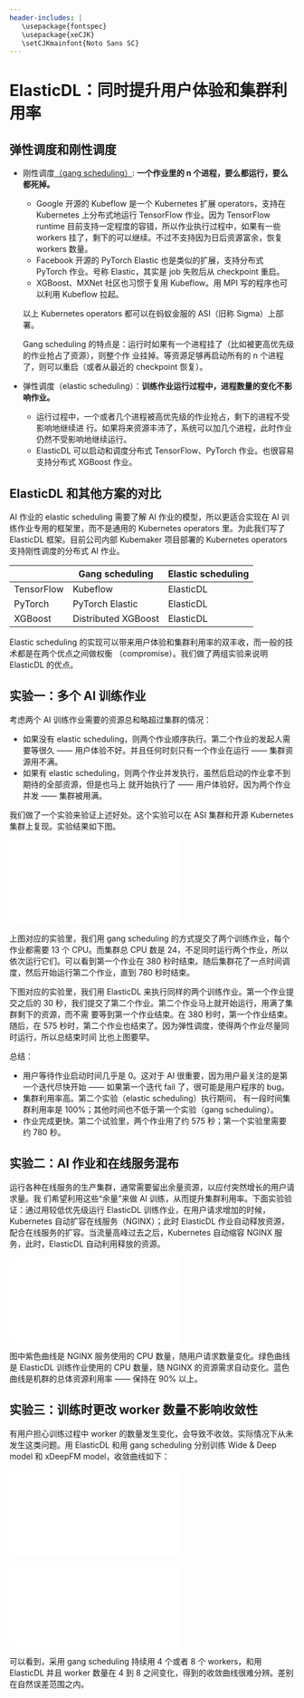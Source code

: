 ```yaml
---
header-includes: |
   \usepackage{fontspec}
   \usepackage{xeCJK}
   \setCJKmainfont{Noto Sans SC}
---
```


# ElasticDL：同时提升用户体验和集群利用率

## 弹性调度和刚性调度

- 刚性调度[（gang scheduling）](https://en.wikipedia.org/wiki/Gang_scheduling):
**一个作业里的 n 个进程，要么都运行，要么都死掉。**

  - Google 开源的 Kubeflow 是一个 Kubernetes 扩展 operators，支持在 Kubernetes
上分布式地运行 TensorFlow 作业。因为 TensorFlow runtime
目前支持一定程度的容错，所以作业执行过程中，如果有一些 workers
挂了，剩下的可以继续。不过不支持因为日后资源富余，恢复 workers 数量。
  - Facebook 开源的 PyTorch Elastic 也是类似的扩展，支持分布式 PyTorch
作业。号称 Elastic，其实是 job 失败后从 checkpoint 重启。
  - XGBoost、MXNet 社区也习惯于复用 Kubeflow。用 MPI 写的程序也可以利用
Kubeflow 拉起。

  以上 Kubernetes operators 都可以在蚂蚁金服的 ASI（旧称 Sigma）上部署。

  Gang scheduling
的特点是：运行时如果有一个进程挂了（比如被更高优先级的作业抢占了资源），则整个作
业挂掉。等资源足够再启动所有的 n 个进程了，则可以重启（或者从最近的 checkpoint
恢复）。

- 弹性调度（elastic
scheduling）：**训练作业运行过程中，进程数量的变化不影响作业。**

  - 运行过程中，一个或者几个进程被高优先级的作业抢占，剩下的进程不受影响地继续进
    行。如果将来资源丰沛了，系统可以加几个进程，此时作业仍然不受影响地继续运行。
  - ElasticDL 可以启动和调度分布式 TensorFlow、PyTorch 作业。也很容易支持分布式
    XGBoost 作业。

## ElasticDL 和其他方案的对比

AI 作业的 elastic scheduling 需要了解 AI 作业的模型，所以更适合实现在 AI
训练作业专用的框架里，而不是通用的 Kubernetes operators 里。为此我们写了
ElasticDL 框架。目前公司内部 Kubemaker 项目部署的 Kubernetes operators
支持刚性调度的分布式 AI 作业。

|             | Gang scheduling | Elastic scheduling |
|-------------|-----------------|--------------------|
| TensorFlow  | Kubeflow        | ElasticDL          |
| PyTorch     | PyTorch Elastic | ElasticDL          |
| XGBoost     | Distributed XGBoost | ElasticDL      |

Elastic scheduling
的实现可以带来用户体验和集群利用率的双丰收，而一般的技术都是在两个优点之间做权衡
（compromise）。我们做了两组实验来说明 ElasticDL 的优点。

## 实验一：多个 AI 训练作业

考虑两个 AI 训练作业需要的资源总和略超过集群的情况：

- 如果没有 elastic scheduling，则两个作业顺序执行。第二个作业的发起人需要等很久
—— 用户体验不好。并且任何时刻只有一个作业在运行 —— 集群资源用不满。
- 如果有 elastic
scheduling，则两个作业并发执行，虽然后启动的作业拿不到期待的全部资源，但是也马上
就开始执行了 —— 用户体验好。因为两个作业并发 —— 集群被用满。

我们做了一个实验来验证上述好处。这个实验可以在 ASI 集群和开源 Kubernetes
集群上复现。实验结果如下图。

![overlap jobs](./data/1.pdf)

上图对应的实验里，我们用 gang scheduling
的方式提交了两个训练作业，每个作业都需要 13 个 CPU。而集群总 CPU 数是
24，不足同时运行两个作业，所以依次运行它们。可以看到第一个作业在 380
秒时结束。随后集群花了一点时间调度，然后开始运行第二个作业，直到 780 秒时结束。

下图对应的实验里，我们用 ElasticDL
来执行同样的两个训练作业。第一个作业提交之后的 30
秒，我们提交了第二个作业。第二个作业马上就开始运行，用满了集群剩下的资源，而不需
要等到第一个作业结束。在 380 秒时，第一个作业结束。随后，在 575
秒时，第二个作业也结束了。因为弹性调度，使得两个作业尽量同时运行，所以总结束时间
比也上图要早。

总结：

- 用户等待作业启动时间几乎是 0。这对于 AI
很重要，因为用户最关注的是第一个迭代尽快开始 —— 如果第一个迭代 fail
了，很可能是用户程序的 bug。
- 集群利用率高。第二个实验（elastic scheduling）执行期间，
有一段时间集群利用率是 100%；其他时间也不低于第一个实验（gang scheduling）。
- 作业完成更快。第二个试验里，两个作业用了约 575 秒；第一个实验里需要约 780
秒。

## 实验二：AI 作业和在线服务混布

运行各种在线服务的生产集群，通常需要留出余量资源，以应付突然增长的用户请求量。我
们希望利用这些“余量”来做 AI
训练，从而提升集群利用率。下面实验验证：通过用较低优先级运行 ElasticDL
训练作业，在用户请求增加的时候，Kubernetes 自动扩容在线服务（NGINX）；此时
ElasticDL 作业自动释放资源，配合在线服务的扩容。当流量高峰过去之后，Kubernetes
自动缩容 NGINX 服务，此时，ElasticDL 自动利用释放的资源。

![auto react](./data/2.pdf)

图中紫色曲线是 NGINX 服务使用的 CPU 数量，随用户请求数量变化。绿色曲线是
ElasticDL 训练作业使用的 CPU 数量，随 NGINX
的资源需求自动变化。蓝色曲线是机群的总体资源利用率 —— 保持在 90% 以上。

## 实验三：训练时更改 worker 数量不影响收敛性

有用户担心训练过程中 worker
的数量发生变化，会导致不收敛。实际情况下从未发生这类问题。用 ElasticDL 和用
gang scheduling 分别训练 Wide & Deep model 和 xDeepFM model，收敛曲线如下：

![wide-n-deep training coverges](./data/3-1.pdf)

![xdeepfm training converges](./data/3-2.pdf)

可以看到，采用 gang scheduling 持续用 4 个或者 8 个 workers，和用 ElasticDL
并且 worker 数量在 4 到 8
之间变化，得到的收敛曲线很难分辨。差别在自然误差范围之内。
